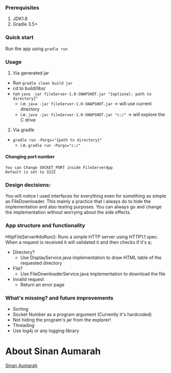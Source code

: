 ### Prerequisites
 1. JDK1.8
 2. Gradle 3.5+

### Quick start
Run the app using 
`gradle run`


### Usage
1. Via generated jar
  - Run `gradle clean build jar`
  - cd to build/libs/
  - run `java -jar fileServer-1.0-SNAPSHOT.jar "{optional: path to directory}"`
    - i.e. `java -jar fileServer-1.0-SNAPSHOT.jar` -> will use current directory
    - i.e. `java -jar fileServer-1.0-SNAPSHOT.jar "c:/"` -> will explore the C drive


2. Via gradle
  - `gradle run -Pargs="{path to directory}"`
    - i.e. `gradle run -Pargs="c:/" `
    
    
#### Changing port number 
    You can Change SOCKET_PORT inside FileServerApp
    Default is set to 3222
    
    
### Design decisions: 
You will notice I used interfaces for everything even for something as simple as FileDownloader. This mainly
a practice that I always do to hide the implementation and also testing purposes. You can always go and change the implementation
without worrying about the side effects.

### App structure and functionality
HttpFileServer#doRun(): Runs a simple HTTP server using HTTP1.1 spec. When a request is received
  it will validated it and then checks if it's a;
- Directory?
    - Use DisplayService.java implementation to draw HTML table of the requested directory
- File?
   - Use FileDownloaderService.java implementation to download the file
- Invalid request
   - Return an error page



### What's missing? and future improvements
- Sorting
- Socket Number as a program argument (Currently it's hardcoded)
- Not hiding the program's jar from the explorer!
- Threading
- Use log4j or any logging library


# About Sinan Aumarah
[Sinan Aumarah](https://sinanaumarah.com)

    
    
